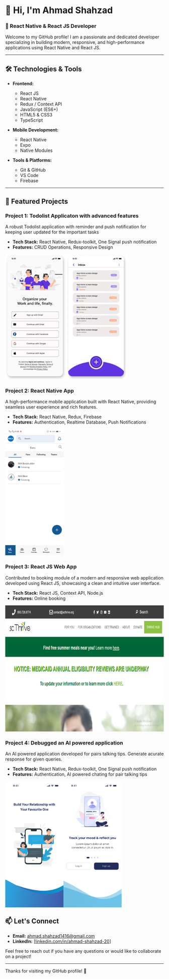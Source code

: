 # 👋 Hi, I'm Ahmad Shahzad

### 🚀 React Native & React JS Developer

Welcome to my GitHub profile! I am a passionate and dedicated developer specializing in building modern, responsive, and high-performance applications using React Native and React JS. 

---

## 🛠️ Technologies & Tools

- **Frontend:** 
  - React JS
  - React Native
  - Redux / Context API
  - JavaScript (ES6+)
  - HTML5 & CSS3
  - TypeScript

- **Mobile Development:**
  - React Native
  - Expo
  - Native Modules

- **Tools & Platforms:**
  - Git & GitHub
  - VS Code
  - Firebase

---

## 🌟 Featured Projects

### Project 1: Todolist Applicaton with advanced features
A robust Todolist application with reminder and push notification for keeping user updated for the important tasks

- **Tech Stack:** React Native, Redux-toolkit, One Signal push notification
- **Features:** CRUD Operations, Responsive Design

<div style="display: flex;">
  <img src="./Sign in.png" alt="react native application developer" height="400">
  <img src="./todoistHome.png" alt="react native application developer" height="400">
</div>

### Project 2: React Native App
A high-performance mobile application built with React Native, providing seamless user experience and rich features.

- **Tech Stack:** React Native, Redux, Firebase
- **Features:** Authentication, Realtime Database, Push Notifications

 <img src="./ImaTeam.jpg" alt="react native application developer" height="400">

### Project 3: React JS Web App
Contributed to booking module of a modern and responsive web application developed using React JS, showcasing a clean and intuitive user interface.

- **Tech Stack:** React JS, Context API, Node.js
- **Features:** Online booking

<img src="./scthrive.png" alt="reactjs application developer" height="400">

### Project 4: Debugged an AI powered application
An AI powered application developed for pairs talking tips. Generate acurate response for given queries.

- **Tech Stack:** React Native, Redux-toolkit, One Signal push notification
- **Features:** Authentication, AI powered chating for pair talking tips

<div style="display: flex;">
  <img src="./Splash screen.png" alt="react native application developer" height="400">
  <img src="./Onboarding screen.png" alt="react native application developer" height="400">
</div>

## 📫 Let's Connect

- **Email:** [ahmad.shahzad1416@gmail.com](mailto:ahmad.shahzad1416@gmail.com)
- **LinkedIn:** [[linkedin.com/in/ahmad-shahzad-20](https://www.linkedin.com/in/ahmad-shahzad-20/)]

Feel free to reach out if you have any questions or would like to collaborate on a project!

---
Thanks for visiting my GitHub profile! 🚀
